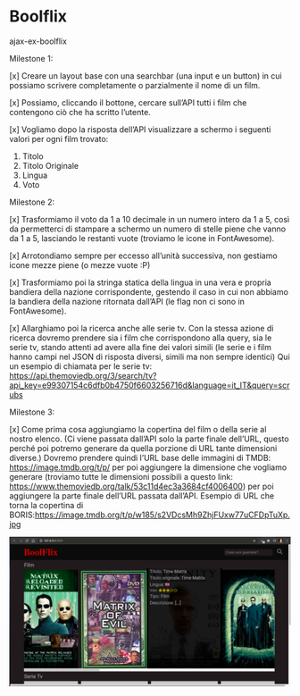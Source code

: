 # Boolflix

ajax-ex-boolflix

Milestone 1:

[x] Creare un layout base con una searchbar (una input e un button) in cui possiamo scrivere completamente o parzialmente il nome   di un film. 

[x] Possiamo, cliccando il bottone, cercare sull’API tutti i film che contengono ciò che ha scritto l’utente.

[x] Vogliamo dopo la risposta dell’API visualizzare a schermo i seguenti valori per ogni film trovato:
   1. Titolo
   2. Titolo Originale
   3. Lingua
   4. Voto

Milestone 2:

[x] Trasformiamo il voto da 1 a 10 decimale in un numero intero da 1 a 5, così da permetterci di stampare a schermo un numero di stelle piene che vanno da 1 a 5, lasciando le restanti vuote (troviamo le icone in FontAwesome).

[x] Arrotondiamo sempre per eccesso all’unità successiva, non gestiamo icone mezze piene (o mezze vuote :P)

[x] Trasformiamo poi la stringa statica della lingua in una vera e propria bandiera della nazione corrispondente, gestendo il caso in cui non abbiamo la bandiera della nazione ritornata dall’API (le flag non ci sono in FontAwesome).

[x] Allarghiamo poi la ricerca anche alle serie tv. Con la stessa azione di ricerca dovremo prendere sia i film che corrispondono alla query, sia le serie tv, stando attenti ad avere alla fine dei valori simili (le serie e i film hanno campi nel JSON di risposta diversi, simili ma non sempre identici)
Qui un esempio di chiamata per le serie tv:
https://api.themoviedb.org/3/search/tv?api_key=e99307154c6dfb0b4750f6603256716d&language=it_IT&query=scrubs

Milestone 3:

[x] Come prima cosa aggiungiamo la copertina del film o della serie al nostro elenco. (Ci viene passata dall’API solo la parte finale dell’URL, questo perché poi potremo generare da quella porzione di URL tante dimensioni diverse.) Dovremo prendere quindi l’URL base delle immagini di TMDB: https://image.tmdb.org/t/p/ per poi aggiungere la dimensione che vogliamo generare (troviamo tutte le dimensioni possibili a questo link: https://www.themoviedb.org/talk/53c11d4ec3a3684cf4006400) per poi aggiungere la parte finale dell’URL passata dall’API.
Esempio di URL che torna la copertina di BORIS:https://image.tmdb.org/t/p/w185/s2VDcsMh9ZhjFUxw77uCFDpTuXp.jpg


![screenshot](demo.png)